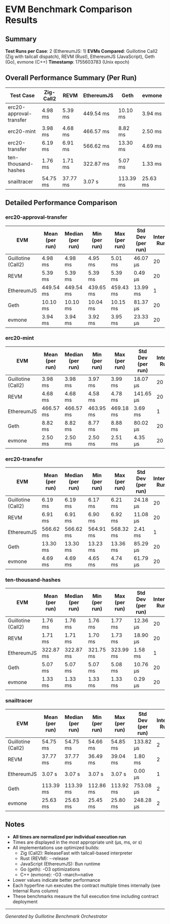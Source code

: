 # EVM Benchmark Comparison Results

## Summary

**Test Runs per Case**: 2 (EthereumJS: 1)
**EVMs Compared**: Guillotine Call2 (Zig with tailcall dispatch), REVM (Rust), EthereumJS (JavaScript), Geth (Go), evmone (C++)
**Timestamp**: 1755603783 (Unix epoch)

## Overall Performance Summary (Per Run)

| Test Case | Zig-Call2 | REVM | EthereumJS | Geth | evmone |
|-----------|-----------|------|------------|------|--------|
| erc20-approval-transfer   | 4.98 ms | 5.39 ms | 449.54 ms | 10.10 ms | 3.94 ms |
| erc20-mint                | 3.98 ms | 4.68 ms | 466.57 ms | 8.82 ms | 2.50 ms |
| erc20-transfer            | 6.19 ms | 6.91 ms | 566.62 ms | 13.30 ms | 4.69 ms |
| ten-thousand-hashes       | 1.76 ms | 1.71 ms | 322.87 ms | 5.07 ms | 1.33 ms |
| snailtracer               | 54.75 ms | 37.77 ms | 3.07 s | 113.39 ms | 25.63 ms |

## Detailed Performance Comparison

### erc20-approval-transfer

| EVM | Mean (per run) | Median (per run) | Min (per run) | Max (per run) | Std Dev (per run) | Internal Runs |
|-----|----------------|------------------|---------------|---------------|-------------------|---------------|
| Guillotine (Call2) | 4.98 ms | 4.98 ms | 4.95 ms | 5.01 ms | 46.07 μs |            20 |
| REVM        | 5.39 ms | 5.39 ms | 5.39 ms | 5.39 ms | 0.49 μs |            20 |
| EthereumJS  | 449.54 ms | 449.54 ms | 439.65 ms | 459.43 ms | 13.99 ms |             1 |
| Geth        | 10.10 ms | 10.10 ms | 10.04 ms | 10.15 ms | 81.37 μs |            20 |
| evmone      | 3.94 ms | 3.94 ms | 3.92 ms | 3.95 ms | 23.33 μs |            20 |

### erc20-mint

| EVM | Mean (per run) | Median (per run) | Min (per run) | Max (per run) | Std Dev (per run) | Internal Runs |
|-----|----------------|------------------|---------------|---------------|-------------------|---------------|
| Guillotine (Call2) | 3.98 ms | 3.98 ms | 3.97 ms | 3.99 ms | 18.07 μs |            20 |
| REVM        | 4.68 ms | 4.68 ms | 4.58 ms | 4.78 ms | 141.65 μs |            20 |
| EthereumJS  | 466.57 ms | 466.57 ms | 463.95 ms | 469.18 ms | 3.69 ms |             1 |
| Geth        | 8.82 ms | 8.82 ms | 8.77 ms | 8.88 ms | 80.02 μs |            20 |
| evmone      | 2.50 ms | 2.50 ms | 2.50 ms | 2.51 ms | 4.35 μs |            20 |

### erc20-transfer

| EVM | Mean (per run) | Median (per run) | Min (per run) | Max (per run) | Std Dev (per run) | Internal Runs |
|-----|----------------|------------------|---------------|---------------|-------------------|---------------|
| Guillotine (Call2) | 6.19 ms | 6.19 ms | 6.17 ms | 6.21 ms | 24.18 μs |            20 |
| REVM        | 6.91 ms | 6.91 ms | 6.90 ms | 6.92 ms | 11.08 μs |            20 |
| EthereumJS  | 566.62 ms | 566.62 ms | 564.91 ms | 568.32 ms | 2.41 ms |             1 |
| Geth        | 13.30 ms | 13.30 ms | 13.23 ms | 13.36 ms | 85.29 μs |            20 |
| evmone      | 4.69 ms | 4.69 ms | 4.65 ms | 4.74 ms | 61.79 μs |            20 |

### ten-thousand-hashes

| EVM | Mean (per run) | Median (per run) | Min (per run) | Max (per run) | Std Dev (per run) | Internal Runs |
|-----|----------------|------------------|---------------|---------------|-------------------|---------------|
| Guillotine (Call2) | 1.76 ms | 1.76 ms | 1.76 ms | 1.77 ms | 12.36 μs |            20 |
| REVM        | 1.71 ms | 1.71 ms | 1.70 ms | 1.73 ms | 18.90 μs |            20 |
| EthereumJS  | 322.87 ms | 322.87 ms | 321.75 ms | 323.99 ms | 1.58 ms |             1 |
| Geth        | 5.07 ms | 5.07 ms | 5.07 ms | 5.08 ms | 10.76 μs |            20 |
| evmone      | 1.33 ms | 1.33 ms | 1.33 ms | 1.33 ms | 0.29 μs |            20 |

### snailtracer

| EVM | Mean (per run) | Median (per run) | Min (per run) | Max (per run) | Std Dev (per run) | Internal Runs |
|-----|----------------|------------------|---------------|---------------|-------------------|---------------|
| Guillotine (Call2) | 54.75 ms | 54.75 ms | 54.66 ms | 54.85 ms | 133.82 μs |             2 |
| REVM        | 37.77 ms | 37.77 ms | 36.49 ms | 39.04 ms | 1.80 ms |             2 |
| EthereumJS  | 3.07 s | 3.07 s | 3.07 s | 3.07 s | 0.00 μs |             1 |
| Geth        | 113.39 ms | 113.39 ms | 112.86 ms | 113.92 ms | 753.08 μs |             2 |
| evmone      | 25.63 ms | 25.63 ms | 25.45 ms | 25.80 ms | 248.28 μs |             2 |


## Notes

- **All times are normalized per individual execution run**
- Times are displayed in the most appropriate unit (μs, ms, or s)
- All implementations use optimized builds:
  - Zig (Call2): ReleaseFast with tailcall-based interpreter
  - Rust (REVM): --release
  - JavaScript (EthereumJS): Bun runtime
  - Go (geth): -O3 optimizations
  - C++ (evmone): -O3 -march=native
- Lower values indicate better performance
- Each hyperfine run executes the contract multiple times internally (see Internal Runs column)
- These benchmarks measure the full execution time including contract deployment

---

*Generated by Guillotine Benchmark Orchestrator*
